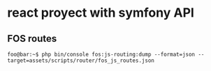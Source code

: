 # react proyect with symfony API

## FOS routes

```console
foo@bar:~$ php bin/console fos:js-routing:dump --format=json --target=assets/scripts/router/fos_js_routes.json
```
